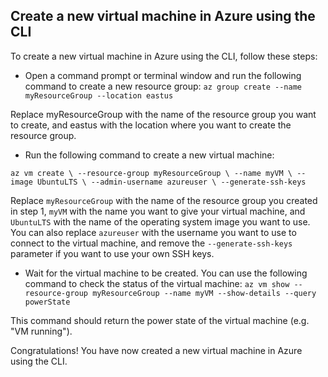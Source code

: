 
## Create a new virtual machine in Azure using the CLI
To create a new virtual machine in Azure using the CLI, follow these steps:

* Open a command prompt or terminal window and run the following command to create a new resource group:
`az group create --name myResourceGroup --location eastus`

Replace myResourceGroup with the name of the resource group you want to create, and eastus with the location where you want to create the resource group.

* Run the following command to create a new virtual machine:

``az vm create \
--resource-group myResourceGroup \
--name myVM \
--image UbuntuLTS \
--admin-username azureuser \
--generate-ssh-keys``

Replace `myResourceGroup` with the name of the resource group you created in step 1, `myVM` with the name you want to give your virtual machine, and `UbuntuLTS` with the name of the operating system image you want to use. You can also replace `azureuser` with the username you want to use to connect to the virtual machine, and remove the `--generate-ssh-keys` parameter if you want to use your own SSH keys.

* Wait for the virtual machine to be created. You can use the following command to check the status of the virtual machine:
`az vm show --resource-group myResourceGroup --name myVM --show-details --query powerState`

This command should return the power state of the virtual machine (e.g. "VM running").

Congratulations! You have now created a new virtual machine in Azure using the CLI.
